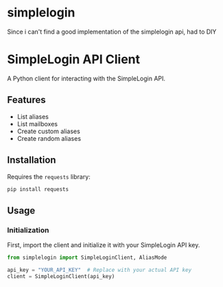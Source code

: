# simplelogin
Since i can't find a good implementation of the simplelogin api, had to DIY

# SimpleLogin API Client

A Python client for interacting with the SimpleLogin API.

## Features

*   List aliases
*   List mailboxes
*   Create custom aliases
*   Create random aliases

## Installation

Requires the `requests` library:

```bash
pip install requests
```

## Usage

### Initialization

First, import the client and initialize it with your SimpleLogin API key.

````python
from simplelogin import SimpleLoginClient, AliasMode

api_key = "YOUR_API_KEY"  # Replace with your actual API key
client = SimpleLoginClient(api_key)
